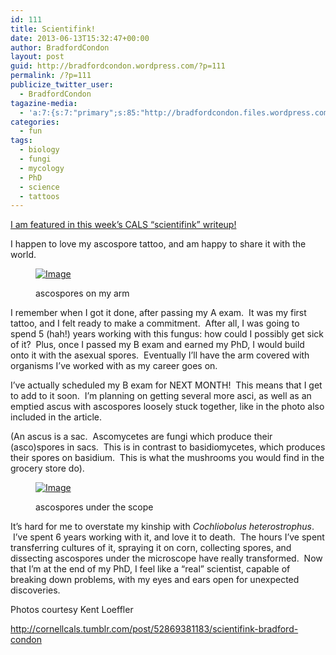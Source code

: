 ```yaml
---
id: 111
title: Scientifink!
date: 2013-06-13T15:32:47+00:00
author: BradfordCondon
layout: post
guid: http://bradfordcondon.wordpress.com/?p=111
permalink: /?p=111
publicize_twitter_user:
  - BradfordCondon
tagazine-media:
  - 'a:7:{s:7:"primary";s:85:"http://bradfordcondon.files.wordpress.com/2013/06/tumblr_inline_moc25f6vrk1qz4rgp.jpg";s:6:"images";a:2:{s:85:"http://bradfordcondon.files.wordpress.com/2013/06/tumblr_inline_moc217xwob1qz4rgp.jpg";a:6:{s:8:"file_url";s:85:"http://bradfordcondon.files.wordpress.com/2013/06/tumblr_inline_moc217xwob1qz4rgp.jpg";s:5:"width";i:500;s:6:"height";i:332;s:4:"type";s:5:"image";s:4:"area";i:166000;s:9:"file_path";b:0;}s:85:"http://bradfordcondon.files.wordpress.com/2013/06/tumblr_inline_moc25f6vrk1qz4rgp.jpg";a:6:{s:8:"file_url";s:85:"http://bradfordcondon.files.wordpress.com/2013/06/tumblr_inline_moc25f6vrk1qz4rgp.jpg";s:5:"width";i:500;s:6:"height";i:444;s:4:"type";s:5:"image";s:4:"area";i:222000;s:9:"file_path";b:0;}}s:6:"videos";a:0:{}s:11:"image_count";i:2;s:6:"author";s:8:"37172565";s:7:"blog_id";s:8:"51189331";s:9:"mod_stamp";s:19:"2013-06-13 15:33:30";}'
categories:
  - fun
tags:
  - biology
  - fungi
  - mycology
  - PhD
  - science
  - tattoos
---
```

[I am featured in this week&#8217;s CALS &#8220;scientifink&#8221; writeup!](http://cornellcals.tumblr.com/post/52869381183/scientifink-bradford-condon)

I happen to love my ascospore tattoo, and am happy to share it with the world.<figure style="width: 487px" class="wp-caption alignnone">

[<img class="size-full wp-image" id="i-114" alt="Image" src="https://i0.wp.com/www.bradfordcondon.com/wp-content/uploads/2013/06/tumblr_inline_moc217xwob1qz4rgp.jpg?resize=487%2C323" data-recalc-dims="1" />](https://i0.wp.com/www.bradfordcondon.com/wp-content/uploads/2013/06/tumblr_inline_moc217xwob1qz4rgp.jpg)<figcaption class="wp-caption-text">ascospores on my arm</figcaption></figure> 

I remember when I got it done, after passing my A exam.  It was my first tattoo, and I felt ready to make a commitment.  After all, I was going to spend 5 (hah!) years working with this fungus: how could I possibly get sick of it?  Plus, once I passed my B exam and earned my PhD, I would build onto it with the asexual spores.  Eventually I&#8217;ll have the arm covered with organisms I&#8217;ve worked with as my career goes on.

I&#8217;ve actually scheduled my B exam for NEXT MONTH!  This means that I get to add to it soon.  I&#8217;m planning on getting several more asci, as well as an emptied ascus with ascospores loosely stuck together, like in the photo also included in the article.

(An ascus is a sac.  Ascomycetes are fungi which produce their (asco)spores in sacs.  This is in contrast to basidiomycetes, which produces their spores on basidium.  This is what the mushrooms you would find in the grocery store do).<figure style="width: 487px" class="wp-caption alignnone">

[<img class="size-full wp-image" id="i-117" alt="Image" src="https://i1.wp.com/www.bradfordcondon.com/wp-content/uploads/2013/06/tumblr_inline_moc25f6vrk1qz4rgp.jpg?resize=487%2C432" data-recalc-dims="1" />](https://i1.wp.com/www.bradfordcondon.com/wp-content/uploads/2013/06/tumblr_inline_moc25f6vrk1qz4rgp.jpg)<figcaption class="wp-caption-text">ascospores under the scope</figcaption></figure> 

It&#8217;s hard for me to overstate my kinship with _Cochliobolus heterostrophus_.  I&#8217;ve spent 6 years working with it, and love it to death.  The hours I&#8217;ve spent transferring cultures of it, spraying it on corn, collecting spores, and dissecting ascospores under the microscope have really transformed.  Now that I&#8217;m at the end of my PhD, I feel like a &#8220;real&#8221; scientist, capable of breaking down problems, with my eyes and ears open for unexpected discoveries.

Photos courtesy Kent Loeffler

http://cornellcals.tumblr.com/post/52869381183/scientifink-bradford-condon